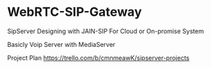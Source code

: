 # WebRTC-SIP-Gateway
SipServer Designing with JAIN-SIP
For Cloud or On-promise System

Basicly Voip Server with MediaServer 

Project Plan
https://trello.com/b/cmnmeawK/sipserver-projects

